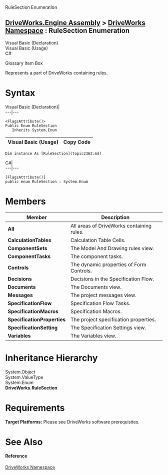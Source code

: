 RuleSection Enumeration   
  
[DriveWorks.Engine Assembly](topic2156.md) > [DriveWorks Namespace](topic2159.md) : RuleSection Enumeration  
---  
  
Visual Basic (Declaration)    
Visual Basic (Usage)    
C# 

Glossary Item Box

Represents a part of DriveWorks containing rules. 

# Syntax

Visual Basic (Declaration)|   
---|---  
      
    
    <FlagsAttribute()>
    Public Enum RuleSection 
       Inherits System.Enum  
  
Visual Basic (Usage)| Copy Code  
---|---  
      
    
    Dim instance As [RuleSection](topic2362.md)  
  
C#|   
---|---  
      
    
    [FlagsAttribute()]
    public enum RuleSection : System.Enum   
  
# Members

Member| Description  
---|---  
**All**|  All areas of DriveWorks containing rules.  
**CalculationTables**|  Calculation Table Cells.  
**ComponentSets**|  The Model And Drawing rules view.  
**ComponentTasks**|  The component tasks.  
**Controls**|  The dynamic properties of Form Controls.  
**Decisions**|  Decisions in the Specification Flow.  
**Documents**|  The Documents view.  
**Messages**|  The project messages view.  
**SpecificationFlow**|  Specification Flow Tasks.  
**SpecificationMacros**|  Specification Macros.  
**SpecificationProperties**|  The project specification properties.  
**SpecificationSetting**|  The Specification Settings view.  
**Variables**|  The Variables view.  
  
# Inheritance Hierarchy

System.Object  
System.ValueType  
System.Enum  
**DriveWorks.RuleSection**  


# Requirements

**Target Platforms:** Please see DriveWorks software prerequisites.

# See Also

#### Reference

[DriveWorks Namespace](topic2159.md)


